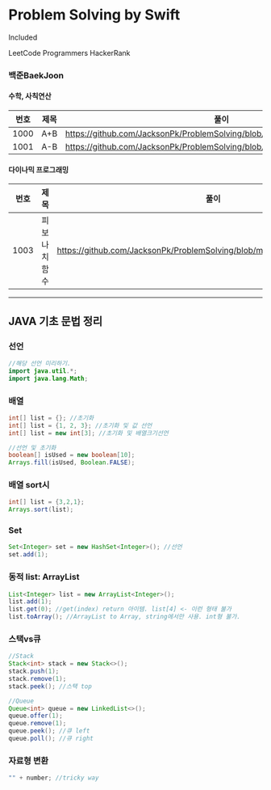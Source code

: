 # Problem Solving by Swift

Included 


LeetCode
Programmers
HackerRank

### 백준BaekJoon

#### 수학, 사칙연산
번호|제목|풀이|
|----|------|------|
|1000|A+B|https://github.com/JacksonPk/ProblemSolving/blob/main/BaekJoon/BJ1000.swift|
|1001|A-B|https://github.com/JacksonPk/ProblemSolving/blob/main/BaekJoon/BJ1001.swift|


#### 다이나믹 프로그래밍
번호|제목|풀이|
|----|------|------|
|1003|피보나치 함수|https://github.com/JacksonPk/ProblemSolving/blob/main/BaekJoon/BJ1003.swift|


------

## JAVA 기초 문법 정리

### 선언
``` java
//해당 선언 미리하기.
import java.util.*;
import java.lang.Math;
```

### 배열
``` java
int[] list = {}; //초기화
int[] list = {1, 2, 3}; //초기화 및 값 선언
int[] list = new int[3]; //초기화 및 배열크기선언

//선언 및 초기화
boolean[] isUsed = new boolean[10];
Arrays.fill(isUsed, Boolean.FALSE);
```

### 배열 sort시
``` java
int[] list = {3,2,1};
Arrays.sort(list);
```

### Set
``` java
Set<Integer> set = new HashSet<Integer>(); //선언
set.add(1);
```

### 동적 list: ArrayList
``` java
List<Integer> list = new ArrayList<Integer>();
list.add(1);
list.get(0); //get(index) return 아이템. list[4] <- 이런 형태 불가
list.toArray(); //ArrayList to Array, string에서만 사용. int형 불가.
```

### 스택vs큐
```java
//Stack
Stack<int> stack = new Stack<>();
stack.push(1);
stack.remove(1);
stack.peek(); //스택 top

//Queue
Queue<int> queue = new LinkedList<>();
queue.offer(1);
queue.remove(1);
queue.peek(); //큐 left
queue.poll(); //큐 right
```


### 자료형 변환
``` java
"" + number; //tricky way
```